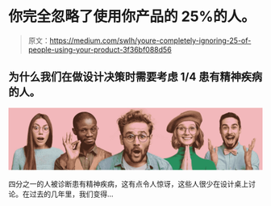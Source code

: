 # 你完全忽略了使用你产品的 25%的人。

> 原文：<https://medium.com/swlh/youre-completely-ignoring-25-of-people-using-your-product-3f36bf088d56>

## 为什么我们在做设计决策时需要考虑 1/4 患有精神疾病的人。

![](img/7bd09e364f455172486523b16e7c0fee.png)

四分之一的人被诊断患有精神疾病，这有点令人惊讶，这些人很少在设计桌上讨论。在过去的几年里，我们变得…